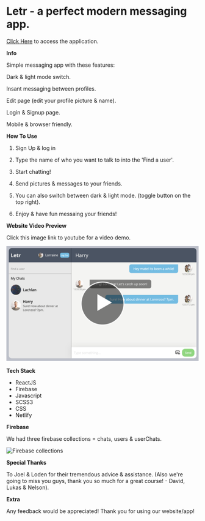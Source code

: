 # Letr - a perfect modern messaging app.

[Click Here](https://storied-seahorse-83953f.netlify.app/) to access the application.

**Info**

Simple messaging app with these features:

Dark & light mode switch.

Insant messaging between profiles.

Edit page (edit your profile picture & name).

Login & Signup page.

Mobile & browser friendly.

**How To Use**

1. Sign Up & log in

1. Type the name of who you want to talk to into the 'Find a user'.

1. Start chatting!

1. Send pictures & messages to your friends.

1. You can also switch between dark & light mode. (toggle button on the top right).

1. Enjoy & have fun messaing your friends!

**Website Video Preview**

Click this image link to youtube for a video demo.

[![Link to video](Playbutton.png)]()

**Tech Stack**

* ReactJS
* Firebase
* Javascript
* SCSS3
* CSS
* Netlify

**Firebase**

We had three firebase collections = chats, users & userChats.  

![Firebase collections]()

**Special Thanks**

To Joel & Loden for their tremendous advice & assistance. 
(Also we're going to miss you guys, thank you so much for a great course! - David, Lukas & Nelson).

**Extra**

Any feedback would be appreciated! Thank you for using our website/app!